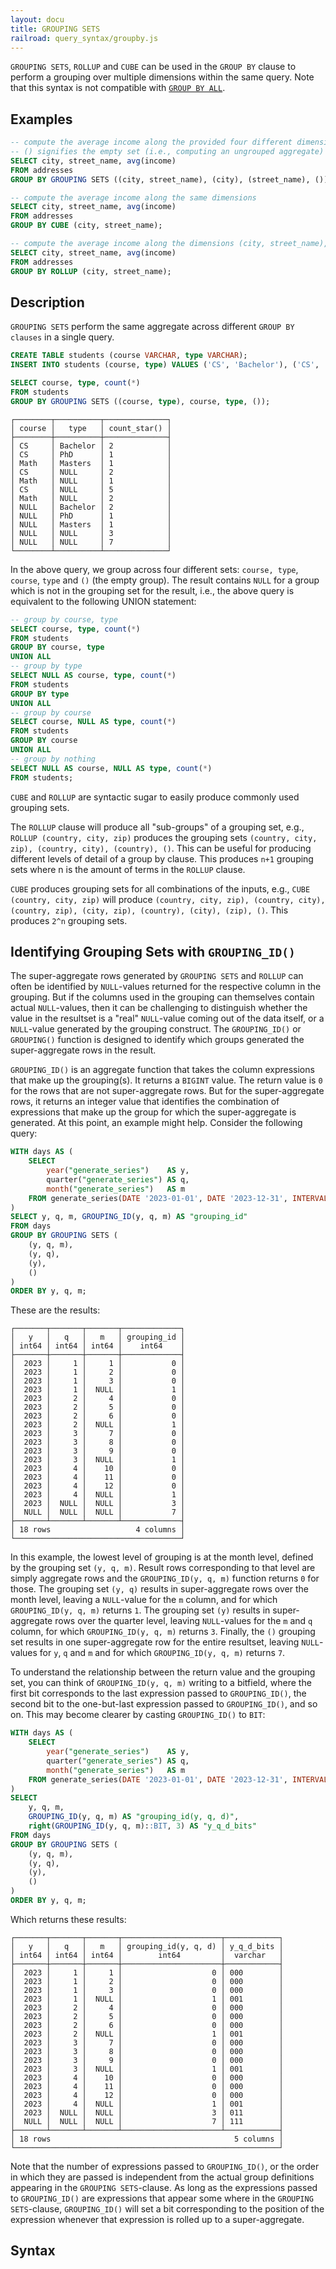 ```yaml
---
layout: docu
title: GROUPING SETS
railroad: query_syntax/groupby.js
---
```


`GROUPING SETS`, `ROLLUP` and `CUBE` can be used in the `GROUP BY` clause to perform a grouping over multiple dimensions within the same query. 
Note that this syntax is not compatible with [`GROUP BY ALL`](groupby#group-by-all).

## Examples

```sql
-- compute the average income along the provided four different dimensions
-- () signifies the empty set (i.e., computing an ungrouped aggregate)
SELECT city, street_name, avg(income)
FROM addresses
GROUP BY GROUPING SETS ((city, street_name), (city), (street_name), ());
```

```sql
-- compute the average income along the same dimensions
SELECT city, street_name, avg(income)
FROM addresses
GROUP BY CUBE (city, street_name);
```

```sql
-- compute the average income along the dimensions (city, street_name), (city) and ()
SELECT city, street_name, avg(income)
FROM addresses
GROUP BY ROLLUP (city, street_name);
```

## Description

`GROUPING SETS` perform the same aggregate across different `GROUP BY clauses` in a single query.

```sql
CREATE TABLE students (course VARCHAR, type VARCHAR);
INSERT INTO students (course, type) VALUES ('CS', 'Bachelor'), ('CS', 'Bachelor'), ('CS', 'PhD'), ('Math', 'Masters'), ('CS', NULL), ('CS', NULL), ('Math', NULL);
```

```sql
SELECT course, type, count(*)
FROM students
GROUP BY GROUPING SETS ((course, type), course, type, ());
```

```text
┌────────┬──────────┬──────────────┐
│ course │   type   │ count_star() │
├────────┼──────────┼──────────────┤
│ CS     │ Bachelor │ 2            │
│ CS     │ PhD      │ 1            │
│ Math   │ Masters  │ 1            │
│ CS     │ NULL     │ 2            │
│ Math   │ NULL     │ 1            │
│ CS     │ NULL     │ 5            │
│ Math   │ NULL     │ 2            │
│ NULL   │ Bachelor │ 2            │
│ NULL   │ PhD      │ 1            │
│ NULL   │ Masters  │ 1            │
│ NULL   │ NULL     │ 3            │
│ NULL   │ NULL     │ 7            │
└────────┴──────────┴──────────────┘
```

In the above query, we group across four different sets: `course, type`, `course`, `type` and `()` (the empty group). The result contains `NULL` for a group which is not in the grouping set for the result, i.e., the above query is equivalent to the following UNION statement:

```sql
-- group by course, type
SELECT course, type, count(*)
FROM students
GROUP BY course, type
UNION ALL
-- group by type
SELECT NULL AS course, type, count(*)
FROM students
GROUP BY type
UNION ALL
-- group by course
SELECT course, NULL AS type, count(*)
FROM students
GROUP BY course
UNION ALL
-- group by nothing
SELECT NULL AS course, NULL AS type, count(*)
FROM students;
```

`CUBE` and `ROLLUP` are syntactic sugar to easily produce commonly used grouping sets.

The `ROLLUP` clause will produce all "sub-groups" of a grouping set, e.g., `ROLLUP (country, city, zip)` produces the grouping sets `(country, city, zip), (country, city), (country), ()`. This can be useful for producing different levels of detail of a group by clause. This produces `n+1` grouping sets where n is the amount of terms in the `ROLLUP` clause.

`CUBE` produces grouping sets for all combinations of the inputs, e.g., `CUBE (country, city, zip)` will produce `(country, city, zip), (country, city), (country, zip), (city, zip), (country), (city), (zip), ()`. This produces `2^n` grouping sets.

## Identifying Grouping Sets with `GROUPING_ID()`

The super-aggregate rows generated by `GROUPING SETS`  and `ROLLUP` can often be identified by `NULL`-values returned for the respective column in the grouping. But if the columns used in the grouping can themselves contain actual `NULL`-values, then it can be challenging to distinguish whether the value in the resultset is a "real" `NULL`-value coming out of the data itself, or a `NULL`-value generated by the grouping construct. The `GROUPING_ID()` or `GROUPING()` function is designed to identify which groups generated the super-aggregate rows in the result.

`GROUPING_ID()` is an aggregate function that takes the column expressions that make up the grouping(s). It returns a `BIGINT` value. The return value is `0` for the rows that are not super-aggregate rows. But for the super-aggregate rows, it returns an integer value that identifies the combination of expressions that make up the group for which the super-aggregate is generated. At this point, an example might help. Consider the following query:

```sql
WITH days AS (
    SELECT 
        year("generate_series")    AS y,
        quarter("generate_series") AS q,
        month("generate_series")   AS m
    FROM generate_series(DATE '2023-01-01', DATE '2023-12-31', INTERVAL 1 DAY)
)
SELECT y, q, m, GROUPING_ID(y, q, m) AS "grouping_id"
FROM days
GROUP BY GROUPING SETS (
    (y, q, m),
    (y, q),
    (y),
    ()  
)
ORDER BY y, q, m;
```

These are the results:

```text
┌───────┬───────┬───────┬─────────────┐
│   y   │   q   │   m   │ grouping_id │
│ int64 │ int64 │ int64 │    int64    │
├───────┼───────┼───────┼─────────────┤
│  2023 │     1 │     1 │           0 │
│  2023 │     1 │     2 │           0 │
│  2023 │     1 │     3 │           0 │
│  2023 │     1 │  NULL │           1 │
│  2023 │     2 │     4 │           0 │
│  2023 │     2 │     5 │           0 │
│  2023 │     2 │     6 │           0 │
│  2023 │     2 │  NULL │           1 │
│  2023 │     3 │     7 │           0 │
│  2023 │     3 │     8 │           0 │
│  2023 │     3 │     9 │           0 │
│  2023 │     3 │  NULL │           1 │
│  2023 │     4 │    10 │           0 │
│  2023 │     4 │    11 │           0 │
│  2023 │     4 │    12 │           0 │
│  2023 │     4 │  NULL │           1 │
│  2023 │  NULL │  NULL │           3 │
│  NULL │  NULL │  NULL │           7 │
├───────┴───────┴───────┴─────────────┤
│ 18 rows                   4 columns │
└─────────────────────────────────────┘
```

In this example, the lowest level of grouping is at the month level, defined by the grouping set `(y, q, m)`. Result rows corresponding to that level are simply aggregate rows and the `GROUPING_ID(y, q, m)` function returns `0` for those. The grouping set `(y, q)` results in super-aggregate rows over the month level, leaving a `NULL`-value for the `m` column, and for which `GROUPING_ID(y, q, m)` returns `1`. The grouping set `(y)` results in super-aggregate rows over the quarter level, leaving `NULL`-values for the `m` and `q` column, for which `GROUPING_ID(y, q, m)` returns `3`. Finally, the `()` grouping set results in one super-aggregate row for the entire resultset, leaving `NULL`-values for `y`, `q` and `m` and for which `GROUPING_ID(y, q, m)` returns `7`.

To understand the relationship between the return value and the grouping set, you can think of `GROUPING_ID(y, q, m)` writing to a bitfield, where the first bit corresponds to the last expression passed to `GROUPING_ID()`, the second bit to the one-but-last expression passed to `GROUPING_ID()`, and so on. This may become clearer by casting `GROUPING_ID()` to `BIT`:

```sql
WITH days AS (
    SELECT
        year("generate_series")    AS y,
        quarter("generate_series") AS q,
        month("generate_series")   AS m
    FROM generate_series(DATE '2023-01-01', DATE '2023-12-31', INTERVAL 1 DAY)
)
SELECT
    y, q, m,
    GROUPING_ID(y, q, m) AS "grouping_id(y, q, d)",
    right(GROUPING_ID(y, q, m)::BIT, 3) AS "y_q_d_bits"
FROM days
GROUP BY GROUPING SETS (
    (y, q, m),
    (y, q),
    (y),
    ()
)
ORDER BY y, q, m;
```

Which returns these results:

```text
┌───────┬───────┬───────┬──────────────────────┬────────────┐
│   y   │   q   │   m   │ grouping_id(y, q, d) │ y_q_d_bits │
│ int64 │ int64 │ int64 │        int64         │  varchar   │
├───────┼───────┼───────┼──────────────────────┼────────────┤
│  2023 │     1 │     1 │                    0 │ 000        │
│  2023 │     1 │     2 │                    0 │ 000        │
│  2023 │     1 │     3 │                    0 │ 000        │
│  2023 │     1 │  NULL │                    1 │ 001        │
│  2023 │     2 │     4 │                    0 │ 000        │
│  2023 │     2 │     5 │                    0 │ 000        │
│  2023 │     2 │     6 │                    0 │ 000        │
│  2023 │     2 │  NULL │                    1 │ 001        │
│  2023 │     3 │     7 │                    0 │ 000        │
│  2023 │     3 │     8 │                    0 │ 000        │
│  2023 │     3 │     9 │                    0 │ 000        │
│  2023 │     3 │  NULL │                    1 │ 001        │
│  2023 │     4 │    10 │                    0 │ 000        │
│  2023 │     4 │    11 │                    0 │ 000        │
│  2023 │     4 │    12 │                    0 │ 000        │
│  2023 │     4 │  NULL │                    1 │ 001        │
│  2023 │  NULL │  NULL │                    3 │ 011        │
│  NULL │  NULL │  NULL │                    7 │ 111        │
├───────┴───────┴───────┴──────────────────────┴────────────┤
│ 18 rows                                         5 columns │
└───────────────────────────────────────────────────────────┘
```

Note that the number of expressions passed to `GROUPING_ID()`, or the order in which they are passed is independent from the actual group definitions appearing in the `GROUPING SETS`-clause. As long as the expressions passed to `GROUPING_ID()` are expressions that appear some where in the `GROUPING SETS`-clause, `GROUPING_ID()` will set a bit corresponding to the position of the expression whenever that expression is rolled up to a super-aggregate.

## Syntax

<div id="rrdiagram"></div>
